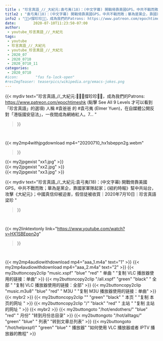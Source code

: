 ```yaml
---
title : "珍言真語_//_大紀元:袁弓夷(18)：(中文字幕) 開戰倚靠美國GPS，中共不戰而敗；華為是黨企，靠國家軍隊起家；《紐約時報》幫中共站台，攻擊《大紀元》；中國真信仰被迫害，假信徒被收買｜2020年7月10日｜珍言真語 梁珍 "
title2 : "袁弓夷(18)：(中文字幕) 開戰倚靠美國GPS，中共不戰而敗；華為是黨企，靠國家軍隊起家；《紐約時報》幫中共站台，攻擊《大紀元》；中國真信仰被迫害，假信徒被收買｜2020年7月10日｜珍言真語 梁珍 "
info2 : "🙋🏼‍♂️撐珍珍💪🏻，成為我們的Patrons: https://www.patreon.com/epochtimeshk (點擊  See All 9 Levels  才可以看到「珍言真語」的選項) 人稱 #袁爸爸 的 #袁弓夷 (Elmer Yuen)，在自媒體公開反對「港版國安惡法」，一夜間成為網絡紅人。7... "
date:        2020-07-10T11:23:50-07:00
author:
 - youtube_珍言真語_//_大紀元
tags:
 - youtube
 - 珍言真語_//_大紀元
 - youtube_珍言真語_//_大紀元
 - 2020_07
 - 2020_0710
 - 2020_0710_11
categories:
 - 2020_0710
#icon:        "fas fa-lock-open"
#resImgTeaser: teaserpics/wikipedia.org/emacs-jokes.png
---
```


{{< mydiv text="珍言真語_//_大紀元:🙋🏼‍♂️撐珍珍💪🏻，成為我們的Patrons: https://www.patreon.com/epochtimeshk (點擊  See All 9 Levels  才可以看到「珍言真語」的選項) 人稱 #袁爸爸 的 #袁弓夷 (Elmer Yuen)，在自媒體公開反對「港版國安惡法」，一夜間成為網絡紅人。7... "
>}}
<br>


{{< my2mp4withjpgdownload mp4="20200710_hx1sbeppn2g.webm"
>}}

{{< my2jpgexist "xx1.jpg" >}}<br>
{{< my2jpgexist "xx2.jpg" >}}<br>
{{< my2jpgexist "xx3.jpg" >}}<br>



{{< mydiv text="珍言真語_//_大紀元:袁弓夷(18)：(中文字幕) 開戰倚靠美國GPS，中共不戰而敗；華為是黨企，靠國家軍隊起家；《紐約時報》幫中共站台，攻擊《大紀元》；中國真信仰被迫害，假信徒被收買｜2020年7月10日｜珍言真語 梁珍 "
>}}
<br>

{{< my2linktextonly link="https://www.youtube.com/watch?v=HX1SBEppn2g"
>}}


<br>

{{< my2mp4audiowithdownload mp4="aaa_1.m4a"    text="1" >}}
{{< my2mp4audiowithdownload mp4="aaa_2.m4a"    text="2" >}}
{{< my2buttoncopy2clip "music.xspf"        "blue"   "red"    " 单曲 "  "复制 VLC 播放器使用的链接：单曲" >}} {{< my2buttoncopy2clip "/all.xspf"         "green"  "black"  " 全部 "  "复制 VLC 播放器使用的链接：全部" >}} {{< my2buttoncopy2clip "music.m3u8"        "blue"   "red"    " M3U  "    "复制 M3U 播放器使用的链接：单曲" >}} {{< mybr2 >}} {{< my2buttoncopy2clip ""                  "green"  "black"  " 本页 "    "复制 本页的网址 " >}} {{< my2buttoncopy2clip "/"                 "black"  "red"    " 主站 "    "复制 主站的网址 " >}} {{< mybr2 >}} {{< my2buttongoto      "/hot/endothers/"   "blue"   "red"    " 月份"   "转到月份总目录" >}} {{< my2buttongoto      "/hot/alltags/"     "green"  "blue"   " 列表"   "转到文章总列表" >}} {{< my2buttongoto      "/hot/helpxspf/"    "green"  "blue"   " 播放器" "如何使用 VLC 播放器或者 IPTV 播放器的教程" >}} 
